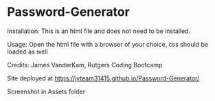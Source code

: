 # Password-Generator

Installation: This is an html file and does not need to be installed.

Usage: Open the html file with a browser of your choice, css should be loaded as well

Credits: James VanderKam, Rutgers Coding Bootcamp

Site deployed at https://jvteam31415.github.io/Password-Generator/

Screenshot in Assets folder

